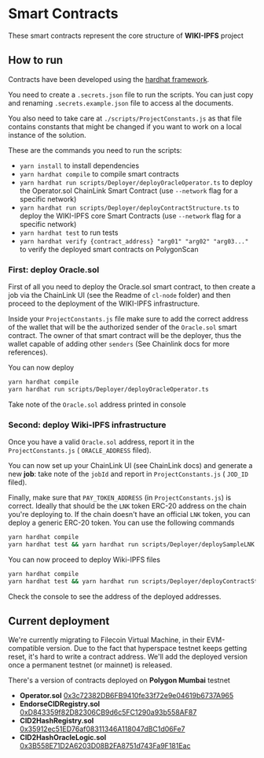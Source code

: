# Smart Contracts

These smart contracts represent the core structure of **WIKI-IPFS** project

## How to run

Contracts have been developed using the [hardhat framework](https://hardhat.org/). 

You need to create a `.secrets.json` file to run the scripts. You can just copy and renaming `.secrets.example.json` file to access al the documents.

You also need to take care at `./scripts/ProjectConstants.js` as that file contains constants that might be changed
if you want to work on a local instance of the solution.

These are the commands you need to run the scripts:
* `yarn install` to install dependencies
* `yarn hardhat compile` to compile smart contracts
* `yarn hardhat run scripts/Deployer/deployOracleOperator.ts` to deploy the Operator.sol ChainLink Smart Contract (use `--network` flag for a specific network)
* `yarn hardhat run scripts/Deployer/deployContractStructure.ts` to deploy the WIKI-IPFS core Smart Contracts (use `--network` flag for a specific network)
* `yarn hardhat test` to run tests
* `yarn hardhat verify {contract_address} "arg01" "arg02" "arg03..."` to verify the deployed smart contracts on PolygonScan

### First: deploy Oracle.sol

First of all you need to deploy the Oracle.sol smart contract, to then create a job via the ChainLink UI (see the Readme of `cl-node`
folder) and then proceed to the deployment of the WIKI-IPFS infrastructure.

Inside your `ProjectConstants.js` file make sure to add the correct address of the wallet that will be the 
authorized sender of the `Oracle.sol` smart contract. The owner of that smart contract will be the deployer, thus 
the wallet capable of adding other `senders` (See Chainlink docs for more references).

You can now deploy

```bash
yarn hardhat compile
yarn hardhat run scripts/Deployer/deployOracleOperator.ts
```

Take note of the `Oracle.sol` address printed in console

### Second: deploy Wiki-IPFS infrastructure

Once you have a valid `Oracle.sol` address, report it in the `ProjectConstants.js` ( `ORACLE_ADDRESS` filed).

You can now set up your ChainLink UI (see ChainLink docs) and generate a new **job**: take note of the `jobId` and 
report in `ProjectConstants.js` ( `JOD_ID` filed).

Finally, make sure that `PAY_TOKEN_ADDRESS` (in `ProjectConstants.js`) is correct. 
Ideally that should be the `LNK` token ERC-20 address on the chain you're deploying to. 
If the chain doesn't have an official `LNK` token, you can deploy a generic ERC-20 token. You can use
the following commands

```bash
yarn hardhat compile
yarn hardhat test && yarn hardhat run scripts/Deployer/deploySampleLNK.ts
```

You can now proceed to deploy Wiki-IPFS files

```bash
yarn hardhat compile
yarn hardhat test && yarn hardhat run scripts/Deployer/deployContractStructure.ts
```

Check the console to see the address of the deployed addresses.


## Current deployment

We're currently migrating to Filecoin Virtual Machine, in their EVM-compatible version. Due to the fact that hyperspace 
testnet keeps getting reset, it's hard to write a contract address. We'll add the deployed version once a 
permanent testnet (or mainnet) is released.

There's a version of contracts deployed on **Polygon Mumbai** testnet

* **Operator.sol**  [0x3c72382DB6FB9410fe33f72e9e04619b6737A965](https://mumbai.polygonscan.com/address/0x3c72382db6fb9410fe33f72e9e04619b6737a965)
* **EndorseCIDRegistry.sol** [0xD843359f82D82306CB9d6c5FC1290a93b558AF87](https://mumbai.polygonscan.com/address/0xd843359f82d82306cb9d6c5fc1290a93b558af87)
* **CID2HashRegistry.sol** [0x35912ec51ED76af08311346A118047dBC1d06Fe7](https://mumbai.polygonscan.com/address/0x35912ec51ed76af08311346a118047dbc1d06fe7)
* **CID2HashOracleLogic.sol** [0x3B558E71D2A6203D08B2FA8751d743Fa9F181Eac](https://mumbai.polygonscan.com/address/0x3b558e71d2a6203d08b2fa8751d743fa9f181eac)
